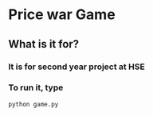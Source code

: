 # Price war Game

## What is it for?

### It is for second year project at HSE

### To run it, type 
```
python game.py
```